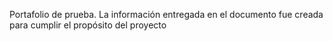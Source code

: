 Portafolio de prueba. La información entregada en el documento fue creada para cumplir el propósito del proyecto
